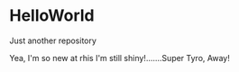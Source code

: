 # HelloWorld
Just another repository

Yea, I'm so new at rhis I'm still shiny!.......Super Tyro, Away!
